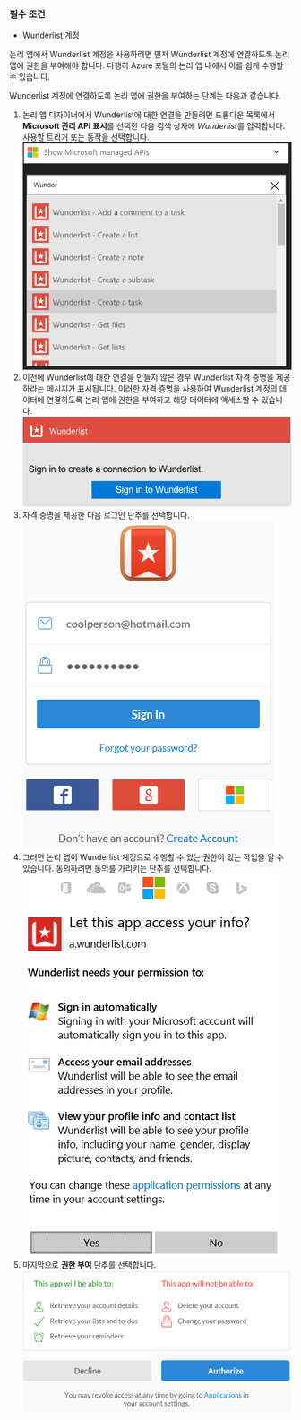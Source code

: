 ### <a name="prerequisites"></a>필수 조건
* Wunderlist 계정  

논리 앱에서 Wunderlist 계정을 사용하려면 먼저 Wunderlist 계정에 연결하도록 논리 앱에 권한을 부여해야 합니다. 다행히 Azure 포털의 논리 앱 내에서 이를 쉽게 수행할 수 있습니다. 

Wunderlist 계정에 연결하도록 논리 앱에 권한을 부여하는 단계는 다음과 같습니다.

1. 논리 앱 디자이너에서 Wunderlist에 대한 연결을 만들려면 드롭다운 목록에서 **Microsoft 관리 API 표시**를 선택한 다음 검색 상자에 *Wunderlist*를 입력합니다. 사용할 트리거 또는 동작을 선택합니다.  
   ![](./media/connectors-create-api-wunderlist/wunderlist-0.png)
2. 이전에 Wunderlist에 대한 연결을 만들지 않은 경우 Wunderlist 자격 증명을 제공하라는 메시지가 표시됩니다. 이러한 자격 증명을 사용하여 Wunderlist 계정의 데이터에 연결하도록 논리 앱에 권한을 부여하고 해당 데이터에 액세스할 수 있습니다.   
   ![](./media/connectors-create-api-wunderlist/wunderlist-1.png)  
3. 자격 증명을 제공한 다음 로그인 단추를 선택합니다.  
   ![](./media/connectors-create-api-wunderlist/wunderlist-2.png)  
4. 그러면 논리 앱이 Wunderlist 계정으로 수행할 수 있는 권한이 있는 작업을 알 수 있습니다. 동의하려면 동의를 가리키는 단추를 선택합니다. 
   ![](./media/connectors-create-api-wunderlist/wunderlist-4.png)  
5. 마지막으로 **권한 부여** 단추를 선택합니다.  
   ![](./media/connectors-create-api-wunderlist/wunderlist-5.png)  

